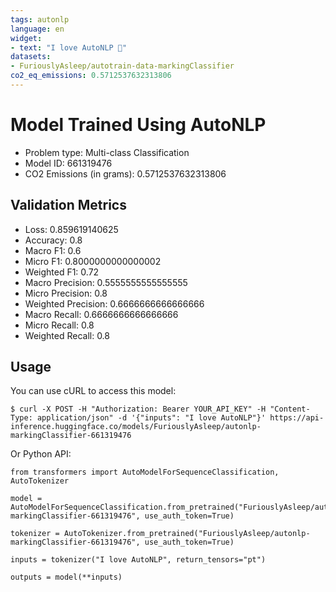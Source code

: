 ```yaml
---
tags: autonlp
language: en
widget:
- text: "I love AutoNLP 🤗"
datasets:
- FuriouslyAsleep/autotrain-data-markingClassifier
co2_eq_emissions: 0.5712537632313806
---
```


# Model Trained Using AutoNLP

- Problem type: Multi-class Classification
- Model ID: 661319476
- CO2 Emissions (in grams): 0.5712537632313806

## Validation Metrics

- Loss: 0.859619140625
- Accuracy: 0.8
- Macro F1: 0.6
- Micro F1: 0.8000000000000002
- Weighted F1: 0.72
- Macro Precision: 0.5555555555555555
- Micro Precision: 0.8
- Weighted Precision: 0.6666666666666666
- Macro Recall: 0.6666666666666666
- Micro Recall: 0.8
- Weighted Recall: 0.8


## Usage

You can use cURL to access this model:

```
$ curl -X POST -H "Authorization: Bearer YOUR_API_KEY" -H "Content-Type: application/json" -d '{"inputs": "I love AutoNLP"}' https://api-inference.huggingface.co/models/FuriouslyAsleep/autonlp-markingClassifier-661319476
```

Or Python API:

```
from transformers import AutoModelForSequenceClassification, AutoTokenizer

model = AutoModelForSequenceClassification.from_pretrained("FuriouslyAsleep/autonlp-markingClassifier-661319476", use_auth_token=True)

tokenizer = AutoTokenizer.from_pretrained("FuriouslyAsleep/autonlp-markingClassifier-661319476", use_auth_token=True)

inputs = tokenizer("I love AutoNLP", return_tensors="pt")

outputs = model(**inputs)
```